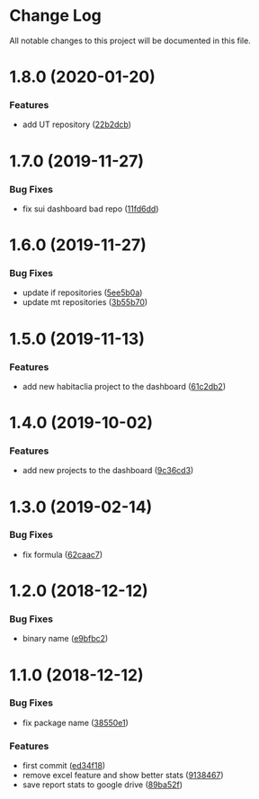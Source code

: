 # Change Log

All notable changes to this project will be documented in this file.

# 1.8.0 (2020-01-20)


### Features

* add UT repository ([22b2dcb](https://github.com/SUI-Components/sui/commit/22b2dcb67533924df561a5ea94292a72659da196))



# 1.7.0 (2019-11-27)


### Bug Fixes

* fix sui dashboard bad repo ([11fd6dd](https://github.com/SUI-Components/sui/commit/11fd6dd5b0fde8c7e0157dd762db1bfdcc56592c))



# 1.6.0 (2019-11-27)


### Bug Fixes

* update if repositories ([5ee5b0a](https://github.com/SUI-Components/sui/commit/5ee5b0a8aefaac01e4f3b1d637ace0fe58fa67fb))
* update mt repositories ([3b55b70](https://github.com/SUI-Components/sui/commit/3b55b70c5e35daf720e78d98b1ebeb0afe48f467))



# 1.5.0 (2019-11-13)


### Features

* add new habitaclia project to the dashboard ([61c2db2](https://github.com/SUI-Components/sui/commit/61c2db29d849a0714923d814941e179c04352fa0))



# 1.4.0 (2019-10-02)


### Features

* add new projects to the dashboard ([9c36cd3](https://github.com/SUI-Components/sui/commit/9c36cd3ddc734e44991ed4ad5e8c7943a625cfa5))



# 1.3.0 (2019-02-14)


### Bug Fixes

* fix formula ([62caac7](https://github.com/SUI-Components/sui/commit/62caac78bb113a0a90b9f938436af16d49587d62))



# 1.2.0 (2018-12-12)


### Bug Fixes

* binary name ([e9bfbc2](https://github.com/SUI-Components/sui/commit/e9bfbc25899bdfa333edf85385e0cb53905128c2))



# 1.1.0 (2018-12-12)


### Bug Fixes

* fix package name ([38550e1](https://github.com/SUI-Components/sui/commit/38550e1f1de5467496ae7cd5e65b8411c4303c88))


### Features

* first commit ([ed34f18](https://github.com/SUI-Components/sui/commit/ed34f1898277d6b1c96ac9dc5e209c4a9fd0bf2e))
* remove excel feature and show better stats ([9138467](https://github.com/SUI-Components/sui/commit/91384679493832314d5c598c7592e41afbcda180))
* save report stats to google drive ([89ba52f](https://github.com/SUI-Components/sui/commit/89ba52f43ecece50260fbd8ee357faf131332ef9))



